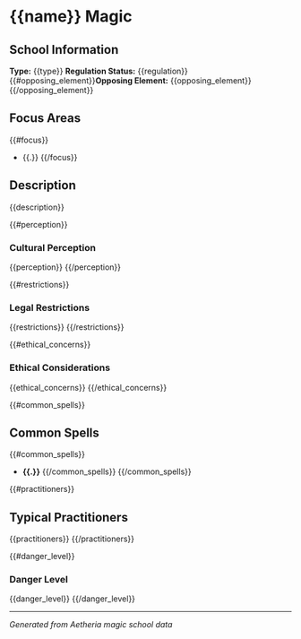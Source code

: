 # {{name}} Magic

## School Information
**Type:** {{type}}
**Regulation Status:** {{regulation}}
{{#opposing_element}}**Opposing Element:** {{opposing_element}}{{/opposing_element}}

## Focus Areas
{{#focus}}
- {{.}}
{{/focus}}

## Description
{{description}}

{{#perception}}
### Cultural Perception
{{perception}}
{{/perception}}

{{#restrictions}}
### Legal Restrictions
{{restrictions}}
{{/restrictions}}

{{#ethical_concerns}}
### Ethical Considerations
{{ethical_concerns}}
{{/ethical_concerns}}

{{#common_spells}}
## Common Spells
{{#common_spells}}
- **{{.}}**
{{/common_spells}}
{{/common_spells}}

{{#practitioners}}
## Typical Practitioners
{{practitioners}}
{{/practitioners}}

{{#danger_level}}
### Danger Level
{{danger_level}}
{{/danger_level}}

---
*Generated from Aetheria magic school data*
